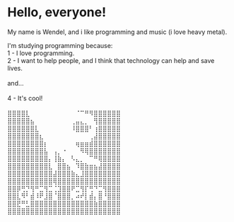 # Hello, everyone!
My name is Wendel, and i like programming and music (i love heavy metal).

I'm studying programming because:\
1 - I love programming.\
2 - I want to help people, and I think that technology can help and save lives.\
\
and...\
\
4 - It's cool! \
\
⣿⣿⣿⣿⣇⠀⠀⠀⠀⠀⠀⠀⠀⠀⠀⠈⠉⠛⠻⣿⣿⣿⣿⣿⣿\
⣿⣿⣿⣿⣿⣦⠀⠀⠀⠀⠀⠀⠀⠀⢀⣤⣄⡀⠀⢻⣿⣿⣿⣿⣿\
⣿⣿⣿⣿⣿⣿⣇⠀⠀⠀⠀⠀⠀⠀⠸⣿⣿⣿⠃⢰⣿⣿⣿⣿⣿\
⣿⣿⣿⣿⣿⣿⣿⣆⠀⠀⠀⠀⠀⠀⠀⠀⠀⠀⢀⣼⣿⣿⣿⣿⣿\
⣿⣿⣿⣿⣿⣿⣿⣿⡆⠀⠀⠀⠀⠀⠀⢶⣶⣶⣾⣿⣿⣿⣿⣿⣿\
⣿⣿⣿⣿⣿⣿⣿⣿⣧⠀⢠⡀⠐⠀⠀⠀⠻⢿⣿⣿⣿⣿⣿⣿⣿\
⣿⣿⣿⣿⣿⣿⣿⣿⣿⡄⢸⣷⡄⠀⠣⣄⡀⠀⠉⠛⢿⣿⣿⣿⣿\
⣿⣿⣿⣿⣿⣿⣿⣿⣿⣇⠀⣿⣿⣦⠀⠹⣿⣷⣶⣦⣼⣿⣿⣿⣿\
⣿⣿⣿⣿⣿⣿⣿⣿⣿⣿⣼⣿⣿⣿⣷⣄⣸⣿⣿⣿⣿⣿⣿⣿⣿\
⣿⣿⣿⣿⣿⣿⣿⣿⣿⣿⢿⣿⣿⣿⣿⣿⣿⣿⣿⣿⣿⣿⣿⣿⣿\
⣿⣿⡿⢛⡙⢻⠛⣉⢻⣉⢈⣹⣿⣿⠟⣉⢻⡏⢛⠙⣉⢻⣿⣿⣿\
⣿⣿⣇⠻⠃⣾⠸⠟⣸⣿⠈⣿⣿⣿⡀⠴⠞⡇⣾⡄⣿⠘⣿⣿⣿\
⣿⣿⣟⠛⣃⣿⣿⣿⣿⣿⣿⣿⣿⣿⣿⣿⣿⣿⣿⣷⣿⣿⣿⣿⣿\
⣿⣿⣿⣿⣿⣿⣿⣿⣿⣿⣿⣿⣿⣿⣿⣿⣿⣿⣿⣿⣿⣿⣿⣿⣿

